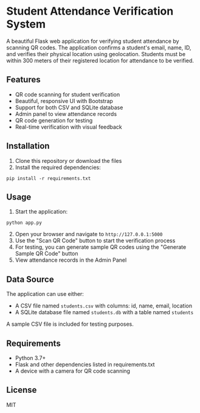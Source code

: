# Student Attendance Verification System

A beautiful Flask web application for verifying student attendance by scanning QR codes. The application confirms a student's email, name, ID, and verifies their physical location using geolocation. Students must be within 300 meters of their registered location for attendance to be verified.

## Features

- QR code scanning for student verification
- Beautiful, responsive UI with Bootstrap
- Support for both CSV and SQLite database
- Admin panel to view attendance records
- QR code generation for testing
- Real-time verification with visual feedback

## Installation

1. Clone this repository or download the files
2. Install the required dependencies:

```
pip install -r requirements.txt
```

## Usage

1. Start the application:

```
python app.py
```

2. Open your browser and navigate to `http://127.0.0.1:5000`
3. Use the "Scan QR Code" button to start the verification process
4. For testing, you can generate sample QR codes using the "Generate Sample QR Code" button
5. View attendance records in the Admin Panel

## Data Source

The application can use either:
- A CSV file named `students.csv` with columns: id, name, email, location
- A SQLite database file named `students.db` with a table named `students`

A sample CSV file is included for testing purposes.

## Requirements

- Python 3.7+
- Flask and other dependencies listed in requirements.txt
- A device with a camera for QR code scanning

## License

MIT